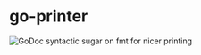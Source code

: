 # go-printer
![GoDoc](https://godoc.org/github.com/benjamincaldwell/go-printer?status.svg)
syntactic sugar on fmt for nicer printing 
